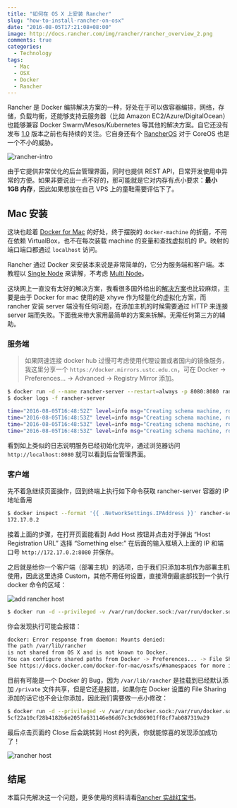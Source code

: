 ```yaml
---
title: "如何在 OS X 上安装 Rancher"
slug: "how-to-install-rancher-on-osx"
date: "2016-08-05T17:21:08+08:00"
image: http://docs.rancher.com/img/rancher/rancher_overview_2.png
comments: true
categories:
  - Technology
tags:
  - Mac
  - OSX
  - Docker
  - Rancher
---
```


Rancher 是 Docker 编排解决方案的一种，好处在于可以做容器编排，网络，存储，负载均衡，还能够支持云服务器（比如 Amazon EC2/Azure/DigitalOcean）也能够兼容 Docker Swarm/Mesos/Kubernetes 等其他的解决方案。自它还没有发布 [1.0](http://rancher.com/announcing-rancher-1-0-ga/) 版本之前也有持续的关注。它自身还有个 [RancherOS](http://www.infoq.com/cn/news/2015/03/rancheros-docker-linux) 对于 CoreOS 也是一个不小的威胁。

![rancher-intro](http://docs.rancher.com/img/rancher/rancher_overview_2.png)

由于它提供非常优化的后台管理界面，同时也提供 REST API，日常开发使用中异常的方便。如果非要说出一点不好的，那可能就是它对内存有点小要求：**最小 1GB 内存**，因此如果想放在自己 VPS 上的童鞋需要评估下了。

## Mac 安装

这块也趁着 [Docker for Mac](https://docs.docker.com/docker-for-mac/) 的好处，终于摆脱的 `docker-machine` 的折磨，不用在依赖 VirtualBox，也不在每次装载 machine 的变量和查找虚拟机的 IP。映射的端口端口都通过 `localhost` 访问。

Rancher 通过 Docker 来安装本来说是非常简单的，它分为服务端和客户端。本教程以 [Single Node](http://docs.rancher.com/rancher/latest/en/installing-rancher/installing-server/) 来讲解，不考虑 [Multi Node](http://docs.rancher.com/rancher/latest/en/installing-rancher/installing-server/multi-nodes/)。

这块网上一直没有太好的解决方案，我看很多国外给出的[解决方案](https://gist.github.com/axnux/09dc375d71398cbbee44ebd23ba35a08)也比较麻烦，主要是由于 Docker for mac 使用的是 xhyve 作为轻量化的虚拟化方案，而 rancher 安装 server 端没有任何问题，在添加主机的时候需要通过 HTTP 来连接 server 端而失败。下面我来带大家用最简单的方案来拆解。无需任何第三方的辅助。

### 服务端

> 如果网速连接 docker hub 过慢可考虑使用代理设置或者国内的镜像服务，我这里分享一个 `https://docker.mirrors.ustc.edu.cn`，可在 Docker -> Preferences... -> Advanced -> Registry Mirror 添加。

```bash
$ docker run -d --name rancher-server --restart=always -p 8080:8080 rancher/server
$ docker logs -f rancher-server

time="2016-08-05T16:48:52Z" level=info msg="Creating schema machine, roles [service]" id=1ds17
time="2016-08-05T16:48:53Z" level=info msg="Creating schema machine, roles [project member owner]" id=1ds18
time="2016-08-05T16:48:53Z" level=info msg="Creating schema machine, roles [admin user readAdmin]" id=1ds19
time="2016-08-05T16:48:53Z" level=info msg="Creating schema machine, roles [readonly]" id=1ds20
```

看到如上类似的日志说明服务已经初始化完毕，通过浏览器访问 `http://localhost:8080` 就可以看到后台管理界面。

### 客户端

先不着急继续页面操作，回到终端上执行如下命令获取 rancher-server 容器的 IP 地址备用

```bash
$ docker inspect --format '{{ .NetworkSettings.IPAddress }}' rancher-server
172.17.0.2
```

接着上面的步骤，在打开页面能看到 Add Host 按钮并点击对于弹出 “Host Registration URL” 选择 “Something else:” 在后面的输入框填入上面的 IP 和端口号 `http://172.17.0.2:8080` 并保存。

之后就是给你一个客户端（部署主机）的选项，由于我们只添加本机作为部署主机使用，因此这里选择 Custom，其他不用任何设置，直接滑倒最底部找到一个执行 docker 命令的区域：

![add rancher host](http://ww2.sinaimg.cn/large/006tNbRwjw1f6jdkffiqhj31ee150k0c.jpg)

```bash
$ docker run -d --privileged -v /var/run/docker.sock:/var/run/docker.sock -v /var/lib/rancher:/var/lib/rancher rancher/agent:v1.0.2 http://172.17.0.2:8080/v1/scripts/676576FFEC2212A68391:1470416400000:tfqxfdglHL6Qw8dpLVtbOesYY4
```

你会发现执行可能会报错：

```bash
docker: Error response from daemon: Mounts denied:
The path /var/lib/rancher
is not shared from OS X and is not known to Docker.
You can configure shared paths from Docker -> Preferences... -> File Sharing.
See https://docs.docker.com/docker-for-mac/osxfs/#namespaces for more info.
```

目前有可能是一个 Docker 的 Bug，因为 `/var/lib/rancher` 是挂载到已经默认添加 `/private` 文件共享，但是它还是报错，如果你在 Docker 设置的 File Sharing 添加的话它也不会让你添加，因此我们需要做一点小修改：

```bash
$ docker run -d --privileged -v /var/run/docker.sock:/var/run/docker.sock -v ${HOME}/docker/rancher/var/lib/rancher:/var/lib/rancher rancher/agent:v1.0.2 http://172.17.0.2:8080/v1/scripts/676576FFEC2212A68391:1470416400000:tfqxfdglHL6Qw8dpLVtbOesYY4
5cf22a10cf28b4182b6e205fa631146e86d67c3c9d86901ff8cf7ab087319a29
```

最后点击页面的 Close 后会跳转到 Host 的列表，你就能惊喜的发现添加成功了！

![rancher host](http://ww2.sinaimg.cn/large/006tNbRwjw1f6jdidcojkj315y0m4dik.jpg)

## 结尾

本篇只先解决这一个问题，更多使用的资料请看[Rancher 实战红宝书](http://rancher.hidocker.io/)。



